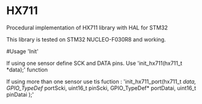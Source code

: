 # HX711
Procedural implementation of HX711 library with HAL for STM32

This library is tested on STM32 NUCLEO-F030R8 and working.

#Usage 'Init'

If using one sensor define SCK and DATA pins. 
Use 'init_hx711(hx711_t *data);' function

If using more than one sensor use tis fuction : 
'init_hx711_port(hx711_t *data, GPIO_TypeDef* portScki, uint16_t pinScki,
		GPIO_TypeDef* portDatai, uint16_t pinDatai );'